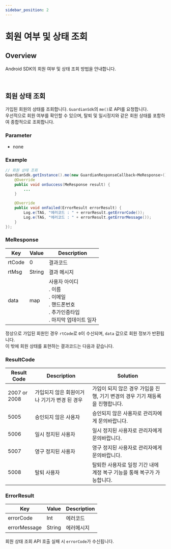```yaml
---
sidebar_position: 2
---
```

# 회원 여부 및 상태 조회

## Overview
Android SDK의 회원 여부 및 상태 조회 방법을 안내합니다.

<br/>

## 회원 상태 조회
가입된 회원의 상태를 조회합니다. `GuardianSdk`의 `me()`로 API를 요청합니다.   
우선적으로 회원 여부를 확인할 수 있으며, 탈퇴 및 일시정지와 같은 회원 상태를 포함하여 종합적으로 조회합니다.

### Parameter
- none

### Example
```java
// 회원 상태 조회
GuardianSdk.getInstance().me(new GuardianResponseCallback<MeResponse>() {
    @Override
    public void onSuccess(MeResponse result) {
        ...
    }

    @Override
    public void onFailed(ErrorResult errorResult) {
        Log.e(TAG, "에러코드 : " + errorResult.getErrorCode());
        Log.e(TAG, "에러코드 : " + errorResult.getErrorMessage());
    }
});
```

### MeResponse
|Key|Value|Description|
|------|---|---|
|rtCode|0|결과코드|
|rtMsg|String|결과 메시지|
|data|map|사용자 아이디<br/>. 이름<br/>. 이메일<br/>. 핸드폰번호<br/>. 추가인증타입<br/>. 마지막 업데이트 일자|

정상으로 가입된 회원인 경우 `rtCode`로 `0`이 수신되며, `data` 값으로 회원 정보가 반환됩니다.   
이 밖에 회원 상태를 표현하는 결과코드는 다음과 같습니다.

### ResultCode
|Result Code|Description|Solution|
|------|---|---|
|2007 or 2008|가입되지 않은 회원이거나 기기가 변경 된 경우|가입이 되지 않은 경우 가입을 진행, 기기 변경의 경우 기기 재등록을 진행합니다.|
|5005|승인되지 않은 사용자|승인되지 않은 사용자로 관리자에게 문의바랍니다.|
|5006|일시 정지된 사용자|일시 정지된 사용자로 관리자에게 문의바랍니다.|
|5007|영구 정지된 사용자|영구 정지된 사용자로 관리자에게 문의바랍니다.|
|5008|탈퇴 사용자|탈퇴한 사용자로 일정 기간 내에 계정 복구 기능을 통해 복구가 가능합니다.|

### ErrorResult

|Key|Value|Description|
|------|---|---|
|errorCode|Int|에러코드|
|errorMessage|String|에러메시지|

회원 상태 조회 API 호출 실패 시 `errorCode`가 수신됩니다.
